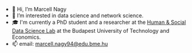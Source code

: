 - 👋 Hi, I’m Marcell Nagy
- 👀 I’m interested in data science and network science. 
- 🎓 I'm currently a PhD student and a researcher at the [Human & Social Data Science Lab](https://hsdslab.math.bme.hu/en.html) at the Budapest University of Technology and Economics.
- 📫 email: marcell.nagy94@edu.bme.hu

<!---
marcessz/marcessz is a ✨ special ✨ repository because its `README.md` (this file) appears on your GitHub profile.
You can click the Preview link to take a look at your changes.
--->
